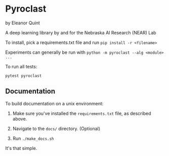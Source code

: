 # Pyroclast
by Eleanor Quint

A deep learning library by and for the Nebraska AI Research (NEAR) Lab

To install, pick a requirements.txt file and run `pip install -r <filename>`

Experiments can generally be run with `python -m pyroclast --alg <module> ...`

To run all tests:

`pytest pyroclast`


## Documentation

To build documentation on a unix environment:

1. Make sure you've installed the `requirements.txt` file, as described above.

2. Navigate to the `docs/` directory. (Optional)

3. Run `./make_docs.sh`

It's that simple.
